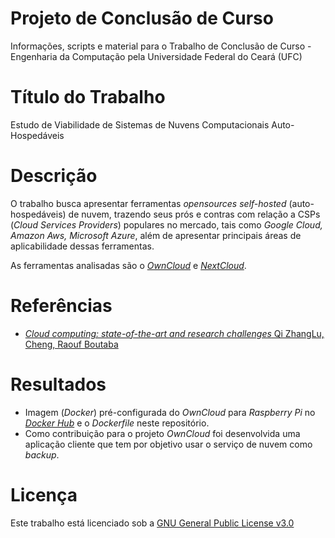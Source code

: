 # Projeto de Conclusão de Curso
Informações, scripts e material para o Trabalho de Conclusão de Curso - Engenharia da Computação pela Universidade Federal do Ceará (UFC)

# Título do Trabalho
Estudo de Viabilidade de Sistemas de Nuvens Computacionais Auto-Hospedáveis

# Descrição
O trabalho busca apresentar ferramentas *opensources* *self-hosted* (auto-hospedáveis) de nuvem, trazendo seus prós e contras com relação a CSPs (*Cloud Services Providers*) populares no mercado, tais como *Google Cloud, Amazon Aws, Microsoft Azure*, além de apresentar principais áreas de aplicabilidade dessas ferramentas.

As ferramentas analisadas são o [*OwnCloud*](https://doc.owncloud.org/) e [*NextCloud*](https://nextcloud.com/).

# Referências
* [*Cloud computing: state-of-the-art and research challenges* Qi ZhangLu, Cheng, Raouf Boutaba](https://rdcu.be/bbrvv)

# Resultados
* Imagem (*Docker*) pré-configurada do *OwnCloud* para *Raspberry Pi* no [*Docker Hub*](https://hub.docker.com/) e o *Dockerfile* neste repositório.
* Como contribuição para o projeto *OwnCloud* foi desenvolvida uma aplicação cliente que tem por objetivo usar o serviço de nuvem como *backup*.

# Licença
Este trabalho está licenciado sob a [GNU General Public License v3.0](https://github.com/edsoncelio/university-graduate-project/blob/master/LICENSE)
